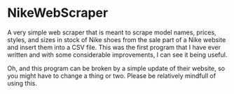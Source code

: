 # NikeWebScraper

A very simple web scraper that is meant to scrape model names, prices, styles, and sizes in stock of Nike shoes from the sale part of a Nike website and insert them into a CSV file.
This was the first program that I have ever written and with some considerable improvements, I can see it being useful.

Oh, and this program can be broken by a simple update of their website, so you might have to change a thing or two.
Please be relatively mindfull of using this.
